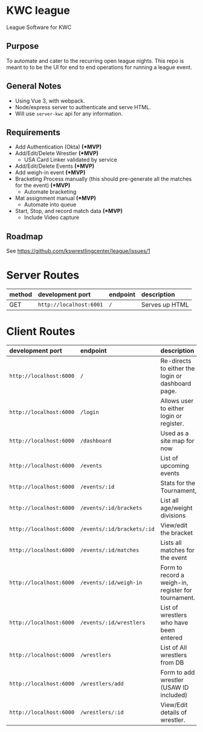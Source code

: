 # KWC league
League Software for KWC

## Purpose
To automate and cater to the recurring open league nights. This repo is meant to to be the UI for end to end operations for running a league event.

## General Notes

- Using Vue 3, with webpack.
- Node/express server to authenticate and serve HTML.
- Will use `server-kwc` api for any information.

## Requirements
- Add Authentication (Okta) **(\*MVP)**
- Add/Edit/Delete Wrestler  **(\*MVP)**
  - USA Card Linker validated by service
- Add/Edit/Delete Events **(\*MVP)**
- Add weigh-in event **(\*MVP)**
- Bracketing Process manually (this should pre-generate all the matches for the event) **(\*MVP)**
  - Automate bracketing
- Mat assignment manual **(\*MVP)**
  - Automate into queue
- Start, Stop, and record match data **(\*MVP)**
  - Include Video capture

## Roadmap

See https://github.com/kswrestlingcenter/league/issues/1

# Server Routes

| method |development port       | endpoint     | description               |
|:-------|:----------------------|:-------------|:--------------------------|
| GET    |`http://localhost:6001`| `/`	        | Serves up HTML            |

# Client Routes

|development port       | endpoint                   | description                                         |
|:----------------------|:---------------------------|:----------------------------------------------------|
|`http://localhost:6000`| `/`	                       | Re-directs to either the login or dashboard page.   |
|`http://localhost:6000`| `/login`                   | Allows user to either login or register.            |
|`http://localhost:6000`| `/dashboard`               | Used as a site map for now                          |
|`http://localhost:6000`| `/events`                  | List of upcoming events                             |
|`http://localhost:6000`| `/events/:id`              | Stats for the Tournament,                           |
|`http://localhost:6000`| `/events/:id/brackets`     | List all age/weight divisions                       |
|`http://localhost:6000`| `/events/:id/brackets/:id` | View/edit the bracket                               |
|`http://localhost:6000`| `/events/:id/matches`	     | Lists all matches for the event                     |
|`http://localhost:6000`| `/events/:id/weigh-in`     | Form to record a weigh-in, register for tournament. |
|`http://localhost:6000`| `/events/:id/wrestlers`    | List of wrestlers who have been entered             |
|`http://localhost:6000`| `/wrestlers`	             | List of All wrestlers from DB                       |
|`http://localhost:6000`| `/wrestlers/add`           | Form to add wrestler (USAW ID included)             |
|`http://localhost:6000`| `/wrestlers/:id`           | View/Edit details of wrestler.                      |
